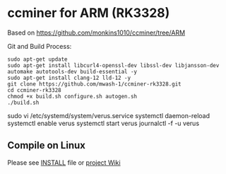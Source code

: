 # ccminer for ARM (RK3328)

Based on https://github.com/monkins1010/ccminer/tree/ARM

Git and Build Process:
```
sudo apt-get update
sudo apt-get install libcurl4-openssl-dev libssl-dev libjansson-dev automake autotools-dev build-essential -y
sudo apt-get install clang-12 lld-12 -y
git clone https://github.com/mwash-1/ccminer-rk3328.git
cd ccminer-rk3328
chmod +x build.sh configure.sh autogen.sh
./build.sh
```
sudo vi /etc/systemd/system/verus.service
<contents>
systemctl daemon-reload
systemctl enable verus
systemctl start verus
journalctl -f -u verus

Compile on Linux
----------------

Please see [INSTALL](https://github.com/tpruvot/ccminer/blob/linux/INSTALL) file or [project Wiki](https://github.com/tpruvot/ccminer/wiki/Compatibility)
